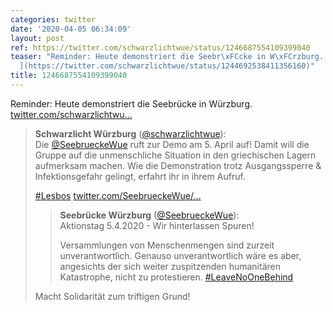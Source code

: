 ```yaml
---
categories: twitter
date: '2020-04-05 06:34:09'
layout: post
ref: https://twitter.com/schwarzlichtwue/status/1246687554109399040
teaser: "Reminder: Heute demonstriert die Seebr\xFCcke in W\xFCrzburg. [twitter.com/schwarzlichtwu\u2026\
  ](https://twitter.com/schwarzlichtwue/status/1244692538411356160)"
title: 1246687554109399040
---
```

Reminder: Heute demonstriert die Seebrücke in Würzburg. [twitter.com/schwarzlichtwu…](https://twitter.com/schwarzlichtwue/status/1244692538411356160)
> <b>Schwarzlicht Würzburg</b> ([@schwarzlichtwue](https://twitter.com/schwarzlichtwue)):  
>Die [@SeebrueckeWue](https://twitter.com/SeebrueckeWue) ruft zur Demo am 5. April auf! Damit will die Gruppe auf die unmenschliche Situation in den griechischen Lagern aufmerksam machen. Wie die Demonstration trotz Ausgangssperre &amp; Infektionsgefahr gelingt, erfahrt ihr in ihrem Aufruf.  
>  
>  
>  
>[#Lesbos](/t/lesbos) [twitter.com/SeebrueckeWue/…](https://twitter.com/SeebrueckeWue/status/1244689156099448832)  
>> <b>Seebrücke Würzburg</b> ([@SeebrueckeWue](https://twitter.com/SeebrueckeWue)):    
>>Aktionstag 5.4.2020 - Wir hinterlassen Spuren!    
>>    
>>    
>>    
>>Versammlungen von Menschenmengen sind zurzeit unverantwortlich. Genauso unverantwortlich wäre es aber, angesichts der sich weiter zuspitzenden humanitären Katastrophe, nicht zu protestieren.  [#LeaveNoOneBehind](/t/leavenoonebehind)     
>  
>  
>Macht Solidarität zum triftigen Grund!  

